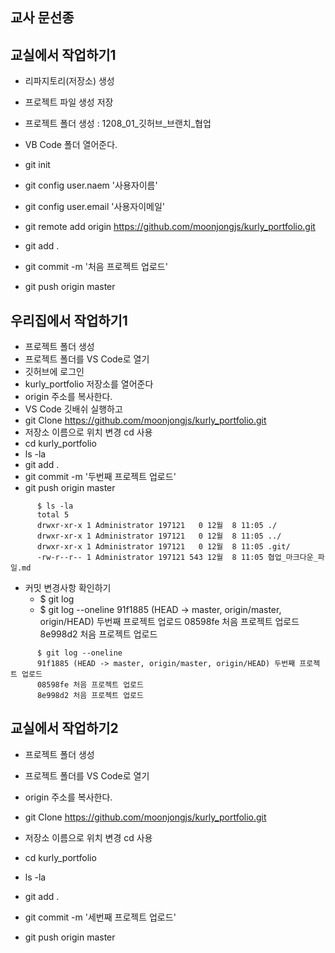 ## 교사 문선종
## 교실에서 작업하기1
   - 리파지토리(저장소) 생성
   - 프로젝트 파일 생성 저장

   - 프로젝트 폴더 생성 : 1208_01_깃허브_브랜치_협업
   - VB Code 폴더 열어준다.
   - git init
   - git config user.naem '사용자이름'
   - git config user.email '사용자이메일'
   - git remote add origin  https://github.com/moonjongjs/kurly_portfolio.git
   - git add .
   - git commit -m '처음 프로젝트 업로드'
   - git push origin master

## 우리집에서 작업하기1
   - 프로젝트 폴더 생성
   - 프로젝트 폴더를 VS Code로 열기
   - 깃허브에 로그인
   - kurly_portfolio 저장소를 열어준다
   - origin 주소를 복사한다.
   - VS Code 깃배쉬 실행하고
   - git Clone https://github.com/moonjongjs/kurly_portfolio.git
   - 저장소 이름으로 위치 변경 cd 사용
   - cd kurly_portfolio 
   - ls -la   
   - git add .
   - git commit -m '두번째 프로젝트 업로드'
   - git push origin master

``````   
      $ ls -la
      total 5
      drwxr-xr-x 1 Administrator 197121   0 12월  8 11:05 ./
      drwxr-xr-x 1 Administrator 197121   0 12월  8 11:05 ../
      drwxr-xr-x 1 Administrator 197121   0 12월  8 11:05 .git/
      -rw-r--r-- 1 Administrator 197121 543 12월  8 11:05 협업_마크다운_파일.md
``````   
   - 커밋 변경사항 확인하기
     * $ git log   
     * $ git log --oneline
       91f1885 (HEAD -> master, origin/master, origin/HEAD) 두번째 프로젝트 업로드
       08598fe 처음 프로젝트 업로드
       8e998d2 처음 프로젝트 업로드
``````
      $ git log --oneline
      91f1885 (HEAD -> master, origin/master, origin/HEAD) 두번째 프로젝트 업로드
      08598fe 처음 프로젝트 업로드
      8e998d2 처음 프로젝트 업로드
``````
## 교실에서 작업하기2
   - 프로젝트 폴더 생성
   - 프로젝트 폴더를 VS Code로 열기
  
   - origin 주소를 복사한다.
   - git Clone https://github.com/moonjongjs/kurly_portfolio.git
   - 저장소 이름으로 위치 변경 cd 사용
   - cd kurly_portfolio 
   - ls -la   
   - git add .
   - git commit -m '세번째 프로젝트 업로드'
   - git push origin master